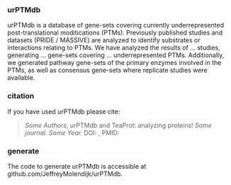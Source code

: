 ### urPTMdb
urPTMdb is a database of gene-sets covering currently underrepresented post-translational moditications (PTMs). Previously published studies and datasets (PRIDE / MASSIVE) are analyzed to identify substrates or interactions relating to PTMs. We have analyzed the results of ... studies, generating ... gene-sets covering ... underrepresented PTMs. Additionally, we generated pathway gene-sets of the primary enzymes involved in the PTMs, as well as consensus gene-sets where replicate studies were available.

### citation
If you have used urPTMdb please cite:
> *Some Authors*, urPTMdb and TeaProt: analyzing proteins! *Some journal. Some Year.* DOI: , PMID:

### generate
The code to generate urPTMdb is accessible at github.com/JeffreyMolendijk/urPTMdb.